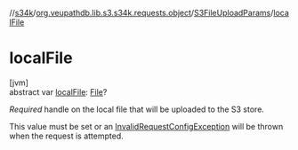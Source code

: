 //[s34k](../../../index.md)/[org.veupathdb.lib.s3.s34k.requests.object](../index.md)/[S3FileUploadParams](index.md)/[localFile](local-file.md)

# localFile

[jvm]\
abstract var [localFile](local-file.md): [File](https://docs.oracle.com/javase/8/docs/api/java/io/File.html)?

*Required* handle on the local file that will be uploaded to the S3 store.

This value must be set or an [InvalidRequestConfigException](../../org.veupathdb.lib.s3.s34k.errors/-invalid-request-config-exception/index.md) will be thrown when the request is attempted.

